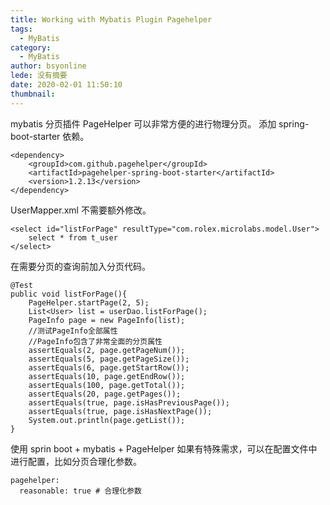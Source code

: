 ```yaml
---
title: Working with Mybatis Plugin Pagehelper
tags:
  - MyBatis
category:
  - MyBatis
author: bsyonline
lede: 没有摘要
date: 2020-02-01 11:50:10
thumbnail:
---
```


mybatis 分页插件 PageHelper 可以非常方便的进行物理分页。
添加 spring-boot-starter 依赖。
```
<dependency>
	<groupId>com.github.pagehelper</groupId>
	<artifactId>pagehelper-spring-boot-starter</artifactId>
	<version>1.2.13</version>
</dependency>
```
UserMapper.xml 不需要额外修改。
```
<select id="listForPage" resultType="com.rolex.microlabs.model.User">
	select * from t_user
</select>
```
在需要分页的查询前加入分页代码。
```
@Test
public void listForPage(){
	PageHelper.startPage(2, 5);
	List<User> list = userDao.listForPage();
	PageInfo page = new PageInfo(list);
	//测试PageInfo全部属性
	//PageInfo包含了非常全面的分页属性
	assertEquals(2, page.getPageNum());
	assertEquals(5, page.getPageSize());
	assertEquals(6, page.getStartRow());
	assertEquals(10, page.getEndRow());
	assertEquals(100, page.getTotal());
	assertEquals(20, page.getPages());
	assertEquals(true, page.isHasPreviousPage());
	assertEquals(true, page.isHasNextPage());
	System.out.println(page.getList());
}
```
使用 sprin boot + mybatis + PageHelper 如果有特殊需求，可以在配置文件中进行配置，比如分页合理化参数。
```
pagehelper:
  reasonable: true # 合理化参数
```